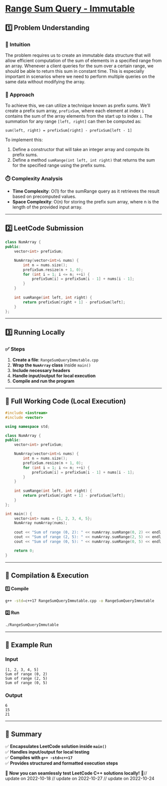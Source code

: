 # **[Range Sum Query - Immutable](https://leetcode.com/problems/range-sum-query-immutable/description/)**  

## **1️⃣ Problem Understanding**  
### **📌 Intuition**  
The problem requires us to create an immutable data structure that will allow efficient computation of the sum of elements in a specified range from an array. Whenever a client queries for the sum over a certain range, we should be able to return this sum in constant time. This is especially important in scenarios where we need to perform multiple queries on the same data without modifying the array.

### **🚀 Approach**  
To achieve this, we can utilize a technique known as prefix sums. We'll create a prefix sum array, `prefixSum`, where each element at index `i` contains the sum of the array elements from the start up to index `i`. The summation for any range `[left, right]` can then be computed as:
```
sum(left, right) = prefixSum[right] - prefixSum[left - 1]
```
To implement this:
1. Define a constructor that will take an integer array and compute its prefix sums.
2. Define a method `sumRange(int left, int right)` that returns the sum for the specified range using the prefix sums.

### **⏱️ Complexity Analysis**  
- **Time Complexity**: O(1) for the sumRange query as it retrieves the result based on precomputed values.  
- **Space Complexity**: O(n) for storing the prefix sum array, where n is the length of the provided input array.  

---  

## **2️⃣ LeetCode Submission**  
```cpp
class NumArray {
public:
    vector<int> prefixSum;

    NumArray(vector<int>& nums) {
        int n = nums.size();
        prefixSum.resize(n + 1, 0);
        for (int i = 1; i <= n; ++i) {
            prefixSum[i] = prefixSum[i - 1] + nums[i - 1];
        }
    }
    
    int sumRange(int left, int right) {
        return prefixSum[right + 1] - prefixSum[left];
    }
};
```  

---  

## **3️⃣ Running Locally**  
### **✅ Steps**  
1. **Create a file**: `RangeSumQueryImmutable.cpp`  
2. **Wrap the `NumArray` class** inside `main()`  
3. **Include necessary headers**  
4. **Handle input/output for local execution**  
5. **Compile and run the program**  

---  

## **📝 Full Working Code (Local Execution)**  
```cpp
#include <iostream>
#include <vector>

using namespace std;

class NumArray {
public:
    vector<int> prefixSum;

    NumArray(vector<int>& nums) {
        int n = nums.size();
        prefixSum.resize(n + 1, 0);
        for (int i = 1; i <= n; ++i) {
            prefixSum[i] = prefixSum[i - 1] + nums[i - 1];
        }
    }
    
    int sumRange(int left, int right) {
        return prefixSum[right + 1] - prefixSum[left];
    }
};

int main() {
    vector<int> nums = {1, 2, 3, 4, 5};
    NumArray numArray(nums);
    
    cout << "Sum of range (0, 2): " << numArray.sumRange(0, 2) << endl; // Output: 6
    cout << "Sum of range (2, 5): " << numArray.sumRange(2, 5) << endl; // Output: 15
    cout << "Sum of range (0, 5): " << numArray.sumRange(0, 5) << endl; // Output: 21

    return 0;
}  
```  

---  

## **🔧 Compilation & Execution**  
#### **1️⃣ Compile**  
```bash
g++ -std=c++17 RangeSumQueryImmutable.cpp -o RangeSumQueryImmutable
```  

#### **2️⃣ Run**  
```bash
./RangeSumQueryImmutable
```  

---  

## **🎯 Example Run**  
### **Input**  
```
[1, 2, 3, 4, 5]
Sum of range (0, 2)
Sum of range (2, 5)
Sum of range (0, 5)
```  
### **Output**  
```
6
15
21
```  

---  

## **📌 Summary**  
✅ **Encapsulates LeetCode solution inside `main()`**  
✅ **Handles input/output for local testing**  
✅ **Compiles with `g++ -std=c++17`**  
✅ **Provides structured and formatted execution steps**  

🚀 **Now you can seamlessly test LeetCode C++ solutions locally!** 🚀// update on 2022-10-18
// update on 2022-10-27
// update on 2022-10-24
